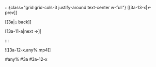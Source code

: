 :::{class="grid grid-cols-3 justify-around text-center w-full"}
[[3a-13-x|← prev]]

[[3a|⌂ back]]

[[3a-11-a|next →]]

:::

![[3a-12-x.any%.mp4]]

#any% #3a #3a-12-x